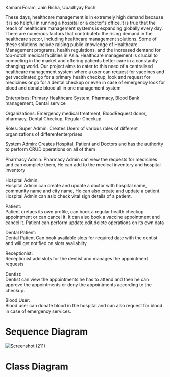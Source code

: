 Kamani Foram, Jain Richa, Upadhyay Ruchi

These days, healthcare management is in extremely high demand because it is so helpful in running a hospital or a doctor's office.It is true that the reach of healthcare management systems is expanding globally every day. There are numerous factors that contributeto the rising demand in the healthcare sector, including healthcare management solutions. Some of these solutions include raising public knowledge of Healthcare Management programs, health regulations, and the increased demand for top-notch medical facilities in Asia. Healthcare management is crucial to competing in the market and offering patients better care in a constantly changing world. Our project aims to cater to this need of a centralised healthcare management system where a user can request for vaccines and get vaccinated,go for a primary health checkup, look and request for medicines or go for a dental checkup or even in case of emergency look for blood and donate blood all in one management system

Enterprises: Primary Healthcare System, Pharmacy, Blood Bank management, Dental service

Organizations: Emergency medical treatment, BloodRequest donor, pharmacy, Dental Checkup, Regular Checkup

Roles: 
Super Admin: 
Creates Users of various roles of different organizations of differententerprises  


System Admin: 
Creates Hospital, Patient and Doctors and has the authority to perform CRUD operations on all of them


Pharmacy Admin: 
Pharmacy Admin can view the requests for medicines and can complete them, He can add to the medical inventory and hospital inventory 


Hospital Admin:  
Hospital Admin can create and update a doctor with hospital name, community name and city name, He can also create and update a patient.                                Hospital Admin can aslo  check vital sign details of a patient.


Patient:  
Patient cretaes its own profile, can book a regular health checkup appointment or can cancel it. It can also book a vaccine appointment and cancel it.                 Patient can perform update,edit,delete operations on its own data 


Dental Patient:  
Dental Patient Can book available slots for required date with the dentist and will get notified on slots availablity


Receptionist:  
Receptionist add slots for the dentist and manages the appointment requests 


Dentist:  
Dentist can view the appointments he has to attend and then he can approve the appointments or deny the appointments according to the checkup. 


Blood User:   
Blood user can donate blood in the hospital and can also request for blood in case of emergency services.


	    

# Sequence Diagram



![Screenshot (211)](https://user-images.githubusercontent.com/114556755/206954564-df7db226-f63e-471b-a133-5e68cea6b7fc.png)


# Class Diagram


